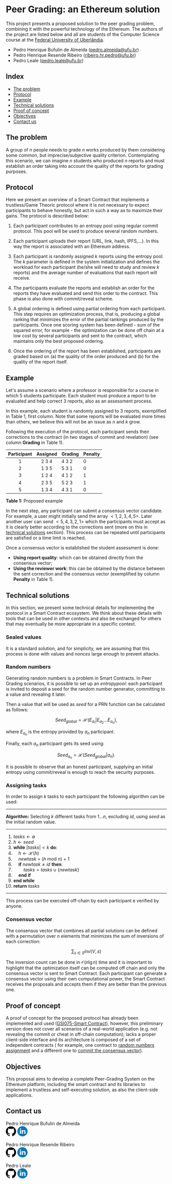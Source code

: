 # **Peer Grading: an Ethereum solution**

This project presents a proposed solution to the peer grading problem, combining it with the powerful technology of the Ethereum. The authors of the project are listed below and all are students of the Computer Science course at the [Federal University of Uberlândia](https://ufu.br/).

- Pedro Henrique Bufulin de Almeida (pedro.almeida@ufu.br)
- Pedro Henrique Resende Ribeiro (ribeiro.hr.pedro@ufu.br)
- Pedro Leale (pedro.leale@ufu.br)

## **Index**

- [The problem](#the-problem)
- [Protocol](#protocol)
- [Example](#example)
- [Technical solutions](#technical-solutions)
- [Proof of concept](#proof-of-concept)
- [Objectives](#objectives)
- [Contact us](#contact-us)

## **The problem**

A group of $n$ people needs to grade $n$ works produced by them considering some common, but imprecise/subjective quality criterion. Contemplating this scenario, we can imagine $n$ students who produced $n$ reports and must establish an order taking into account the quality of the reports for grading purposes.

## **Protocol**

Here we present an overview of a Smart Contract that implements a trustless/Game Theoric protocol where it is not necessary to expect participants to
behave honestly, but act in such a way as to maximize their gains. The protocol is described below:

1. Each participant contributes to an entropy pool using regular commit protocol. This pool will be used to produce several random numbers.

2. Each participant uploads their report (URL, link, hash, IPFS,...). In this way the report is associated with an Ethereum address.

3. Each participant is randomly assigned $k$ reports using the entropy pool. The $k$ parameter is defined in the system initialization and defines the
workload for each participant (he/she will need to study and review $k$ reports) and the average number of evaluations that each report will receive.

4. The participants evaluate the reports and establish an order for the reports they have evaluated and send this order to the contract. This phase is also
done with commit/reveal scheme.

5. A global ordering is defined using partial ordering from each participant. This step requires an optimization process, that is, producing a global ranking that minimizes the error of the partial rankings produced by the participants. Once one scoring system has been defined - sum of the squared error, for example - the optimization can be done off chain at a low cost by several participants and sent to the contract, which maintains only the best proposed ordering.

6. Once the ordering of the report has been established, participants are graded based on (a) the quality of the order produced and (b) for the quality of the report itself.

## **Example**

Let's assume a scenario where a professor is responsible for a course in which 5 students participate. Each student must produce a report to be evaluated and help correct 3 reports, also as an assessment process.

In this example, each student is randomly assigned to 3 reports, exemplified in Table 1, first column. Note that some reports will be evaluated more times than others, we believe this will not be an issue as $n$ and $k$ grow.

Following the execution of the protocol, each participant sends their corrections to the contract (in two stages of commit and revelation) (see column **Grading** in Table 1).

|Participant|Assigned|Grading|Penalty|
|:---------:|:------:|-------|-------|
|1          |2 3 4   |4 3 2  |0      |
|2          |1 3 5   |5 3 1  |0      |
|3          |1 2 4   |4 1 2  |1      |
|4          |2 3 5   |5 2 3  |1      |
|5          |1 3 4   |4 3 1  |0      |

**Table 1:** Proposed example

In the next step, any participant can submit a consensus vector candidate. For example, a user might initially send the array $<1,2,3,4,5>$. Later another user can send $<5,4,3,2,1>$ which the participants must accept as it is clearly better according to the corrections sent (more on this in [technical solutions](#technical-solutions) section). This process can be repeated until participants are satisfied or a time limit is reached.

Once a consensus vector is established the student assessment is done:

- **Using report quality**: which can be obtained directly from the consensus vector;
- **Using the reviewer work**: this can be obtained by the distance between the sent correction and the consensus vector (exemplified by column **Penalty** in Table 1).

## **Technical solutions**

In this section, we present some technical details for implementing the protocol in a Smart Contract ecosystem. We think about these details with tools that can be used in other contexts and also be exchanged for others that may eventually be more appropriate in a specific context.

### Sealed values

It is a standard solution, and for simplicity, we are assuming that this process is done with values and $nonces$ large enough to prevent attacks.

### Random numbers

Generating random numbers is a problem in Smart Contracts. In Peer Grading scenarios, it is possible to set up an $entropy pool$: each participant is invited to deposit a seed for the random number generator, committing to a value and revealing it later.

Then a value that will be used as $seed$ for a PRN function can be calculated as follows:

$$Seed_{global} = \mathcal{H}(E_{a_1}|E_{a_2}\dots E_{a_n}),$$

where $E_{a_n}$ is the entropy provided by $a_n$ participant.

Finally, each $a_n$ participant gets its seed using:

$$Seed_{a_n} = \mathcal{H}(Seed_{global}|a_n).$$

It is possible to observe that an honest participant, supplying an initial entropy using commit/reveal is enough to reach the security purposes.

### Assigning tasks

In order to assign  $k$ tasks to each participant the following algorithm can be used:

***
**Algorithm:** Selecting $k$ different tasks from $1 ... n$, excluding $id$, using $seed$ as the initial random value.
***
1) $tasks \leftarrow \emptyset$ <br>
2) $h \leftarrow seed$ <br>
3) **while** $|tasks| < k$ **do**: <br>
4) &nbsp;&nbsp;&nbsp;&nbsp;$h \leftarrow \mathcal{H}(h)$ <br>
5) &nbsp;&nbsp;&nbsp;&nbsp;$newtask$ = ($h$ mod $n$) + 1 <br>
6) &nbsp;&nbsp;&nbsp;&nbsp;**if** $newtask \neq id$ **then**: <br>
7) &nbsp;&nbsp;&nbsp;&nbsp;&nbsp;&nbsp;&nbsp;&nbsp;$tasks = tasks \cup \{newtask\}$ <br>
8) &nbsp;&nbsp;&nbsp;&nbsp;**end if** <br>
9) **end while** <br>
10) **return** $tasks$
***

This process can be executed off-chain by each participant e verified by anyone.

### Consensus vector

The consensus vector that combines all partial solutions can be defined with a permutation over $n$ elements that minimizes the sum of inversions of each correction:


$$\sum_{s \in S} inv(V,s)$$

The inversion count can be done in $\mathcal{O}(n \lg n)$  time and it is important to highlight that the optimization itself can be computed off chain and only the consensus vector is sent to Smart Contract. Each participant can generate a consensus vector using their own computational power, the Smart Contract receives the proposals and accepts them if they are better than the previous one.

## Proof of concept

A proof of concept for the proposed protocol has already been implemented and used ([GSI075-Smart Contract](https://github.com/ivansendin/GSI075---Smart-Contract)), however, this preliminary version does not cover all scenarios of a real-world application (e.g. not revealing the commit or cheat in off-chain computation); lacks a proper client-side interface and its architecture is composed of a set of independent contracts ( for example, one contract to  [random numbers assignment](https://ropsten.etherscan.io/address/0x7f50FD8100F03588B41E6991565A4061D16BDcA3) and a different one to [commit the consensus vector](https://ropsten.etherscan.io/address/0xa7bea30e2bdFefe81f93517F01C52A51A3Aefe39)).

## Objectives

This proposal aims to develop a complete Peer-Grading System on the Ethereum platform, including the smart contract and its libraries to implement a trustless and self-executing solution, as also the client-side applications.

## Contact us

Pedro Henrique Bufulin de Almeida <br>
[![](./images/github.png)](https://github.com/pedrohba1) [![](./images/linkedin.png)](https://www.linkedin.com/in/pedro-henrique-bufulin-de-almeida-6a7375160) 

Pedro Henrique Resende Ribeiro <br>
[![](./images/github.png)](https://github.com/pedro-hr-resende) [![](./images/linkedin.png)](https://www.linkedin.com/in/pedro-hr-resende)

Pedro Leale <br>
[![](./images/github.png)](https://github.com/PedroLeale) [![](./images/linkedin.png)](https://www.linkedin.com/in/pedro-leale)
